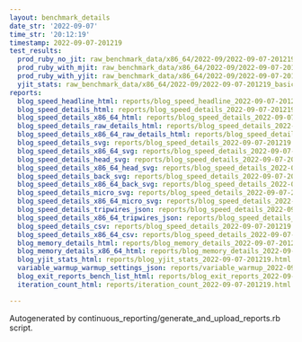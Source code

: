 ```yaml
---
layout: benchmark_details
date_str: '2022-09-07'
time_str: '20:12:19'
timestamp: 2022-09-07-201219
test_results:
  prod_ruby_no_jit: raw_benchmark_data/x86_64/2022-09/2022-09-07-201219_basic_benchmark_prod_ruby_no_jit.json
  prod_ruby_with_mjit: raw_benchmark_data/x86_64/2022-09/2022-09-07-201219_basic_benchmark_prod_ruby_with_mjit.json
  prod_ruby_with_yjit: raw_benchmark_data/x86_64/2022-09/2022-09-07-201219_basic_benchmark_prod_ruby_with_yjit.json
  yjit_stats: raw_benchmark_data/x86_64/2022-09/2022-09-07-201219_basic_benchmark_yjit_stats.json
reports:
  blog_speed_headline_html: reports/blog_speed_headline_2022-09-07-201219.html
  blog_speed_details_html: reports/blog_speed_details_2022-09-07-201219.html
  blog_speed_details_x86_64_html: reports/blog_speed_details_2022-09-07-201219.x86_64.html
  blog_speed_details_raw_details_html: reports/blog_speed_details_2022-09-07-201219.raw_details.html
  blog_speed_details_x86_64_raw_details_html: reports/blog_speed_details_2022-09-07-201219.x86_64.raw_details.html
  blog_speed_details_svg: reports/blog_speed_details_2022-09-07-201219.svg
  blog_speed_details_x86_64_svg: reports/blog_speed_details_2022-09-07-201219.x86_64.svg
  blog_speed_details_head_svg: reports/blog_speed_details_2022-09-07-201219.head.svg
  blog_speed_details_x86_64_head_svg: reports/blog_speed_details_2022-09-07-201219.x86_64.head.svg
  blog_speed_details_back_svg: reports/blog_speed_details_2022-09-07-201219.back.svg
  blog_speed_details_x86_64_back_svg: reports/blog_speed_details_2022-09-07-201219.x86_64.back.svg
  blog_speed_details_micro_svg: reports/blog_speed_details_2022-09-07-201219.micro.svg
  blog_speed_details_x86_64_micro_svg: reports/blog_speed_details_2022-09-07-201219.x86_64.micro.svg
  blog_speed_details_tripwires_json: reports/blog_speed_details_2022-09-07-201219.tripwires.json
  blog_speed_details_x86_64_tripwires_json: reports/blog_speed_details_2022-09-07-201219.x86_64.tripwires.json
  blog_speed_details_csv: reports/blog_speed_details_2022-09-07-201219.csv
  blog_speed_details_x86_64_csv: reports/blog_speed_details_2022-09-07-201219.x86_64.csv
  blog_memory_details_html: reports/blog_memory_details_2022-09-07-201219.html
  blog_memory_details_x86_64_html: reports/blog_memory_details_2022-09-07-201219.x86_64.html
  blog_yjit_stats_html: reports/blog_yjit_stats_2022-09-07-201219.html
  variable_warmup_warmup_settings_json: reports/variable_warmup_2022-09-07-201219.warmup_settings.json
  blog_exit_reports_bench_list_html: reports/blog_exit_reports_2022-09-07-201219.bench_list.html
  iteration_count_html: reports/iteration_count_2022-09-07-201219.html

---
```

Autogenerated by continuous_reporting/generate_and_upload_reports.rb script.
